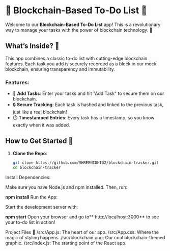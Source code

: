 # 🚀 Blockchain-Based To-Do List 🚀

Welcome to our **Blockchain-Based To-Do List** app! This is a revolutionary way to manage your tasks with the power of blockchain technology. 🌟

## What’s Inside? 🤔

This app combines a classic to-do list with cutting-edge blockchain features. Each task you add is securely recorded as a block in our mock blockchain, ensuring transparency and immutability. 

### Features:

- 📝 **Add Tasks**: Enter your tasks and hit "Add Task" to secure them on our blockchain.
- 🔒 **Secure Tracking**: Each task is hashed and linked to the previous task, just like a real blockchain!
- ⏱️ **Timestamped Entries**: Every task has a timestamp, so you know exactly when it was added.

## How to Get Started 🚀

1. **Clone the Repo**:

   ```bash
   git clone https://github.com/SHREENIDHI32/blockchain-tracker.git
   cd blockchain-tracker
   
Install Dependencies:

Make sure you have Node.js and npm installed. Then, run:


**npm install**
Run the App:

Start the development server with:


**npm start**
Open your browser and go to** http://localhost:3000** to see your to-do list in action!

Project Files 📁
/src/App.js: The heart of our app.
/src/App.css: Where the magic of styling happens.
/src/blockchain.png: Our cool blockchain-themed graphic.
/src/index.js: The starting point of the React app.
